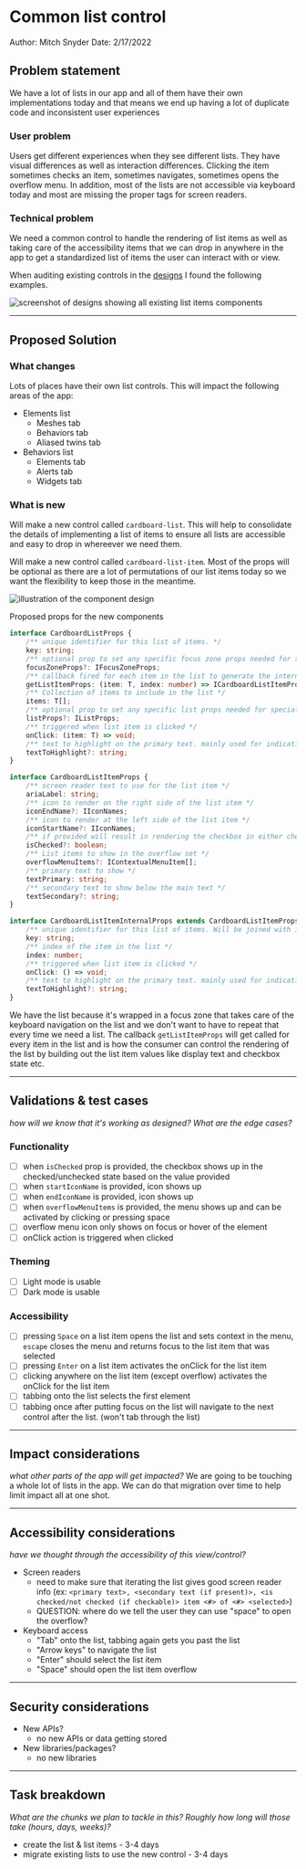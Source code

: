 # Common list control

Author: Mitch Snyder
Date: 2/17/2022

## Problem statement

We have a lot of lists in our app and all of them have their own implementations today and that means we end up having a lot of duplicate code and inconsistent user experiences

### User problem

Users get different experiences when they see different lists. They have visual differences as well as interaction differences. Clicking the item sometimes checks an item, sometimes navigates, sometimes opens the overflow menu.
In addition, most of the lists are not accessible via keyboard today and most are missing the proper tags for screen readers.

### Technical problem

We need a common control to handle the rendering of list items as well as taking care of the accessibility items that we can drop in anywhere in the app to get a standardized list of items the user can interact with or view.

When auditing existing controls in the [designs](https://www.figma.com/file/LsmZeVOZJgwZs75HPTQmgU/3D-Scenes-Mock-Screens?node-id=41988%3A80285) I found the following examples.

![screenshot of designs showing all existing list items components](./images/existing_components.png)

___

## Proposed Solution

### What changes

Lots of places have their own list controls. This will impact the following areas of the app:

- Elements list
  - Meshes tab
  - Behaviors tab
  - Aliased twins tab
- Behaviors list
  - Elements tab
  - Alerts tab
  - Widgets tab

### What is new

Will make a new control called `cardboard-list`. This will help to consolidate the details of implementing a list of items to ensure all lists are accessible and easy to drop in whereever we need them.

Will make a new control called `cardboard-list-item`. Most of the props will be optional as there are a lot of permutations of our list items today so we want the flexibility to keep those in the meantime.

![illustration of the component design](./images/proposed_component.png)

Proposed props for the new components

```ts
interface CardboardListProps {
    /** unique identifier for this list of items. */
    key: string;
    /** optional prop to set any specific focus zone props needed for special cases */
    focusZoneProps?: IFocusZoneProps;
    /** callback fired for each item in the list to generate the internal properties for the list items */
    getListItemProps: (item: T, index: number) => ICardboardListItemProps;
    /** Collection of items to include in the list */
    items: T[];
    /** optional prop to set any specific list props needed for special cases */
    listProps?: IListProps;
    /** triggered when list item is clicked */
    onClick: (item: T) => void;
    /** text to highlight on the primary text. mainly used for indicating search matches */
    textToHighlight?: string;
}
```

```ts
interface CardboardListItemProps {
    /** screen reader text to use for the list item */
    ariaLabel: string;
    /** icon to render on the right side of the list item */
    iconEndName?: IIconNames;
    /** icon to render at the left side of the list item */
    iconStartName?: IIconNames;
    /** if provided will result in rendering the checkbox in either checked or unchecked state. If not provided, will not render a checkbox */
    isChecked?: boolean;
    /** List items to show in the overflow set */
    overflowMenuItems?: IContextualMenuItem[];
    /** primary text to show */
    textPrimary: string;
    /** secondary text to show below the main text */
    textSecondary?: string;
}
```

```ts
interface CardboardListItemInternalProps extends CardboardListItemProps {
    /** unique identifier for this list of items. Will be joined with index */
    key: string;
    /** index of the item in the list */
    index: number;
    /** triggered when list item is clicked */
    onClick: () => void;
    /** text to highlight on the primary text. mainly used for indicating search matches */
    textToHighlight?: string;
}
```

We have the list because it's wrapped in a focus zone that takes care of the keyboard navigation on the list and we don't want to have to repeat that every time we need a list.
The callback `getListItemProps` will get called for every item in the list and is how the consumer can control the rendering of the list by building out the list item values like display text and checkbox state etc.

___

## Validations & test cases

_how will we know that it's working as designed? What are the edge cases?_

### Functionality

- [ ] when `isChecked` prop is provided, the checkbox shows up in the checked/unchecked state based on the value provided
- [ ] when `startIconName` is provided, icon shows up
- [ ] when `endIconName` is provided, icon shows up
- [ ] when `overflowMenuItems` is provided, the menu shows up and can be activated by clicking or pressing space
- [ ] overflow menu icon only shows on focus or hover of the element
- [ ] onClick action is triggered when clicked

### Theming

- [ ] Light mode is usable
- [ ] Dark mode is usable

### Accessibility

- [ ] pressing `Space` on a list item opens the list and sets context in the menu, `escape` closes the menu and returns focus to the list item that was selected
- [ ] pressing `Enter` on a list item activates the onClick for the list item
- [ ] clicking anywhere on the list item (except overflow) activates the onClick for the list item
- [ ] tabbing onto the list selects the first element
- [ ] tabbing once after putting focus on the list will navigate to the next control after the list. (won't tab through the list)

___

## Impact considerations

_what other parts of the app will get impacted?_
We are going to be touching a whole lot of lists in the app. We can do that migration over time to help limit impact all at one shot.
___

## Accessibility considerations

_have we thought through the accessibility of this view/control?_

- Screen readers
  - need to make sure that iterating the list gives good screen reader info (ex: `<primary text>, <secondary text (if present)>, <is checked/not checked (if checkable)> item <#> of <#> <selected>`)
  - QUESTION: where do we tell the user they can use "space" to open the overflow?
- Keyboard access
  - "Tab" onto the list, tabbing again gets you past the list
  - "Arrow keys" to navigate the list
  - "Enter" should select the list item
  - "Space" should open the list item overflow

___

## Security considerations

- New APIs?
  - no new APIs or data getting stored
- New libraries/packages?
  - no new libraries

___

## Task breakdown

_What are the chunks we plan to tackle in this? Roughly how long will those take (hours, days, weeks)?_

- create the list & list items - 3-4 days
- migrate existing lists to use the new control - 3-4 days
